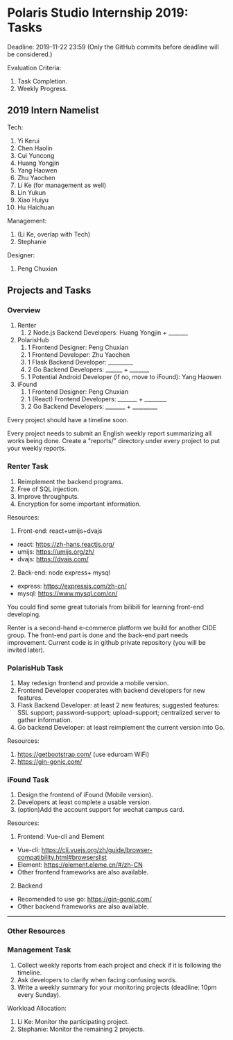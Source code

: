 # Polaris Studio Internship 2019: Tasks

Deadline: 2019-11-22 23:59 (Only the GitHub commits before deadline will be considered.)

Evaluation Criteria:

1. Task Completion.
2. Weekly Progress.

## 2019 Intern Namelist

Tech:

1. Yi Kerui
2. Chen Haolin
3. Cui Yuncong
4. Huang Yongjin
5. Yang Haowen
6. Zhu Yaochen
7. Li Ke (for management as well)
8. Lin Yukun
9. Xiao Huiyu
10. Hu Haichuan

Management:

1. (Li Ke, overlap with Tech)
2. Stephanie

Designer:

1. Peng Chuxian

## Projects and Tasks

### Overview

1. Renter
   1. 2 Node.js Backend Developers: Huang Yongjin + _______
2. PolarisHub
   1. 1 Frontend Designer: Peng Chuxian
   2. 1 Frontend Developer: Zhu Yaochen
   3. 1 Flask Backend Developer: _________
   4. 2 Go Backend Developers: ______ + _______
   5. 1 Potential Android Developer (if no, move to iFound): Yang Haowen
3. iFound
   1. 1 Frontend Designer: Peng Chuxian
   2. 1 (React) Frontend Developers: _______ + ________
   3. 2 Go Backend Developers: _______ + _________

Every project should have a timeline soon.

Every project needs to submit an English weekly report summarizing all works being done. Create a "reports/" directory under every project to put your weekly reports.

### Renter Task

1. Reimplement the backend programs.
2. Free of SQL injection.
3. Improve throughputs.
4. Encryption for some important information.

Resources:
1. Front-end: react+umijs+dvajs
- react: https://zh-hans.reactjs.org/
- umijs: https://umijs.org/zh/
- dvajs: https://dvajs.com/
2. Back-end: node express+ mysql
- express: https://expressjs.com/zh-cn/
- mysql: https://www.mysql.com/cn/

You could find some great tutorials from bilibili for learning front-end developing.

Renter is a second-hand e-commerce platform we build for another CIDE group. The front-end part is done and the back-end part needs improvement. Current code is in github private repository (you will be invited later).


### PolarisHub Task

1. May redesign frontend and provide a mobile version.
2. Frontend Developer cooperates with backend developers for new features.
3. Flask Backend Developer: at least 2 new features; suggested features: SSL support; password-support; upload-support; centralized server to gather information.
4. Go backend Developer: at least reimplement the current version into Go.

Resources:
1. https://getbootstrap.com/ (use eduroam WiFi)
2. https://gin-gonic.com/


### iFound Task

1. Design the frontend of iFound (Mobile version).
2. Developers at least complete a usable version.
3. (option)Add the account support for wechat campus card.

Resources:
1. Frontend: Vue-cli and Element
- Vue-cli: https://cli.vuejs.org/zh/guide/browser-compatibility.html#browserslist
- Element: https://element.eleme.cn/#/zh-CN
- Other frontend frameworks are also available.
2. Backend
- Recomended to use go: https://gin-gonic.com/
- Other backend frameworks are also available.
____________

### Other Resources


### Management Task

1. Collect weekly reports from each project and check if it is following the timeline.
2. Ask developers to clarify when facing confusing words.
3. Write a weekly summary for your monitoring projects (deadline: 10pm every Sunday).

Workload Allocation:

1. Li Ke: Monitor the participating project.
2. Stephanie: Monitor the remaining 2 projects.

